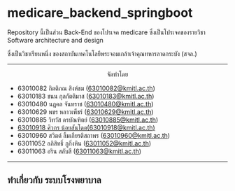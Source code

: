 # medicare_backend_springboot

Repository นี้เป็นส่วน Back-End ของโปรเจค medicare ซึ่งเป็นโปรเจคของรายวิชา Software architecture and design

ซึ่งเป็นวิชาเรียนหนึ่ง ของสถาบันเทคโนโลยีพระจอมเกล้าเจ้าคุณทหารลาดกระบัง (สจล.)

------------------------------

<p align="center">
จัดทำโดย
</p>


- 63010082 กิตติภณ สิงห์ชม (63010082@kmitl.ac.th)
- 63010183 ชนน กุลกัตติมาส (63010183@kmitl.ac.th)
- 63010480 นฎคล จันทราช (63010480@kmitl.ac.th)
- 63010629 พชร หลาวเพ็ชร์ (63010629@kmitl.ac.th)
- 63010885 วิทวัส ดรบัณฑิตย์ (63010885@kmitl.ac.th)
- [63010918 ศิวกร น้อยสันโดด(63010918@kmitl.ac.th)](https://github.com/SiwakornJew)
- 63010960 สวิตต์ ลิ้มเกียรติสถาพร (63010960@kmitl.ac.th)
- 63011052 อภิสิทธิ์ ภูกิ่งหิน (63011052@kmitl.ac.th)
- 63011063 อริน สลับสี (63011063@kmitl.ac.th) 


------------------------------

ทำเกี่ยวกับ ระบบโรงพยาบาล
------------------------------

